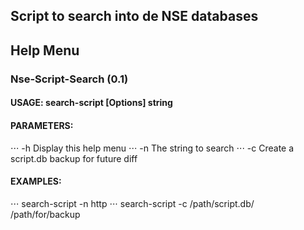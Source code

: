 ## Script to search into de NSE databases

## Help Menu

### Nse-Script-Search (0.1)
#### USAGE: search-script [Options] string
#### PARAMETERS:
⋅⋅⋅ -h  Display this help menu
⋅⋅⋅ -n  The string to search
⋅⋅⋅ -c  Create a script.db backup for future diff <default name scriptbkp.db>
#### EXAMPLES:
⋅⋅⋅ search-script -n http
⋅⋅⋅ search-script -c /path/script.db/ /path/for/backup

